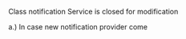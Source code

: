 

Class notification Service is closed for modification 

a.) 
In case new notification provider come